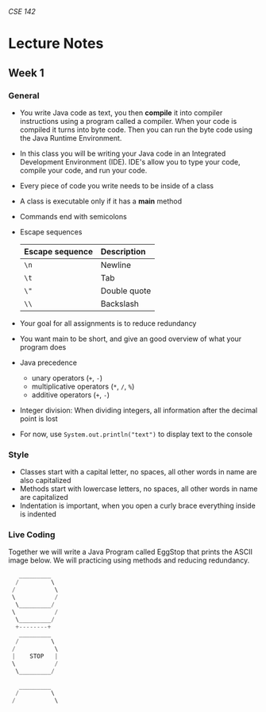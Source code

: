 _CSE 142_
# Lecture Notes
## Week 1

### General
* You write Java code as text, you then __compile__ it into compiler instructions using a program called a compiler. When your code is compiled it turns into byte code. Then you can run the byte code using the Java Runtime Environment.
* In this class you will be writing your Java code in an Integrated Development Environment (IDE). IDE's allow you to type your code, compile your code, and run your code.
* Every piece of code you write needs to be inside of a class
* A class is executable only if it has a __main__ method
* Commands end with semicolons
* Escape sequences

  | __Escape sequence__   | __Description__       |
  | :-------------------- | :-------------------- |
  |  `\n`                   | Newline               |
  |  `\t`                   | Tab                   |
  |  `\"`                   | Double quote          |
  |  `\\`                   | Backslash             |
* Your goal for all assignments is to reduce redundancy
* You want main to be short, and give an good overview of what your program does
* Java precedence
  * unary operators (`+`, `-`)
  * multiplicative operators (`*`, `/`, `%`)
  * additive operators (`+`, `-`)
* Integer division: When dividing integers, all information after the decimal point is lost
* For now, use `System.out.println("text")` to display text to the console


### Style
  * Classes start with a capital letter, no spaces, all other words in name are also capitalized
  * Methods start with lowercase letters, no spaces, all other words in name are capitalized
  * Indentation is important, when you open a curly brace everything inside is indented
  
### Live Coding
Together we will write a Java Program called EggStop that prints the ASCII image below. We will practicing using methods and reducing redundancy.

```java
   _________
  /         \
 /           \
 \           /
  \_________/
 \           /
  \_________/
  +--------+
   _________
  /         \
 /           \
 |    STOP   |
 \           /
  \_________/
   
   _________
  /         \
 /           \
 ```
